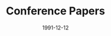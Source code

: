 ---
title: "Conference Papers"
collection: publications
permalink: /publication/ConferencePapers
date: 1991-12-12
venue: 'Engineering'
citation: '    '
---